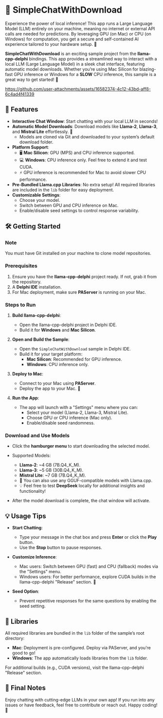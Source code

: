 # 🚀 SimpleChatWithDownload

Experience the power of local inference! This app runs a Large Language Model (LLM) entirely on your machine, meaning no internet or external API calls are needed for predictions. By leveraging GPU (on Mac) or CPU (on Windows) for computation, you get a secure and self-contained AI experience tailored to your hardware setup. 🎉

**SimpleChatWithDownload** is an exciting sample project from the **llama-cpp-delphi** bindings. This app provides a streamlined way to interact with a local LLM (Large Language Model) in a sleek chat interface, featuring automatic model downloads. Whether you’re using Mac Silicon for blazing-fast GPU inference or Windows for a **SLOW** CPU inference, this sample is a great way to get started! 🎉



https://github.com/user-attachments/assets/16582374-4c12-43bd-aff8-6c4ad4f41339



## 🌟 Features

- **Interactive Chat Window**: Start chatting with your local LLM in seconds!
- **Automatic Model Downloads**: Download models like **Llama-2**, **Llama-3**, and **Mistral Lite** effortlessly. 🚀
  - Models are cloned via Git and downloaded to your system’s default download folder.
- **Platform Support**:
  - 🖥️ **Mac Silicon**: GPU (MPS) and CPU inference supported.
  - 💻 **Windows**: CPU inference only. Feel free to extend it and test CUDA.
  - ⚡ GPU inference is recommended for Mac to avoid slower CPU performance.
- **Pre-Bundled Llama.cpp Libraries**: No extra setup! All required libraries are included in the `lib` folder for easy deployment.
- **Customizable Settings**:
  - Choose your model.
  - Switch between GPU and CPU inference on Mac.
  - Enable/disable seed settings to control response variability.

## 🛠️ Getting Started

### Note

You must have Git installed on your machine to clone model repositories.

### Prerequisites

1. Ensure you have the **llama-cpp-delphi** project ready. If not, grab it from the repository.
2. A **Delphi IDE** installation.
3. For Mac deployment, make sure **PAServer** is running on your Mac.

### Steps to Run

1. **Build llama-cpp-delphi**:
   - Open the llama-cpp-delphi project in Delphi IDE.
   - Build it for **Windows** and **Mac Silicon**.

2. **Open and Build the Sample**:
   - Open the `SimpleChatWithDownload` sample in Delphi IDE.
   - Build it for your target platform:
     - **Mac Silicon**: Recommended for GPU inference.
     - **Windows**: CPU inference only.

3. **Deploy to Mac**:
   - Connect to your Mac using **PAServer**.
   - Deploy the app to your Mac. 🎉

4. **Run the App**:
   - The app will launch with a "Settings" menu where you can:
     - Select your model (Llama-2, Llama-3, Mistral Lite).
     - Choose GPU or CPU inference (Mac only).
     - Enable/disable seed randomness.

### Download and Use Models

- Click the **hamburger menu** to start downloading the selected model.
- Supported Models:
  - **Llama-2**: ~4 GB (7B.Q4_K_M).
  - **Llama-3**: ~5 GB (30B.Q4_K_M).
  - **Mistral Lite**: ~7 GB (7B.Q4_K_M).
  - 🔧 You can also use any GGUF-compatible models with Llama.cpp.
  - 💡 Feel free to test **DeepSeek** locally for additional insights and functionality!

- After the model download is complete, the chat window will activate.

## 💡 Usage Tips

- **Start Chatting**:
  - Type your message in the chat box and press **Enter** or click the **Play** button.
  - Use the **Stop** button to pause responses.

- **Customize Inference**:
  - Mac users: Switch between GPU (fast) and CPU (fallback) modes via the "Settings" menu.
  - Windows users: For better performance, explore CUDA builds in the llama-cpp-delphi "Release" section. 💪

- **Seed Option**:
  - Prevent repetitive responses for the same questions by enabling the seed setting.

## 📁 Libraries

All required libraries are bundled in the `lib` folder of the sample’s root directory:
- **Mac**: Deployment is pre-configured. Deploy via PAServer, and you’re good to go!
- **Windows**: The app automatically loads libraries from the `lib` folder.

For additional builds (e.g., CUDA versions), visit the llama-cpp-delphi "Release" section.

## 🌟 Final Notes

Enjoy chatting with cutting-edge LLMs in your own app! If you run into any issues or have feedback, feel free to contribute or reach out. Happy coding! 🚀

